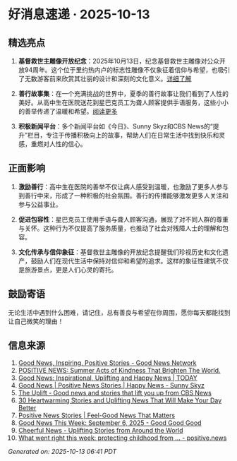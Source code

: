 # 好消息速递 · 2025-10-13

## 精选亮点

1. **基督救世主雕像开放纪念**：2025年10月13日，纪念基督救世主雕像对公众开放94周年。这个位于里约热内卢的标志性雕像不仅象征着信仰与希望，也吸引了无数游客前来欣赏其壮丽的设计和深刻的文化意义。[详细了解](https://www.goodnewsnetwork.org/events061013/)

2. **善行故事集**：在一个充满挑战的世界中，夏季的善行故事让我们看到了人性的美好。从高中生在医院送花到星巴克员工为聋人顾客提供手语服务，这些小小的善举传递了温暖和希望。[阅读更多](https://thinkkindness.org/blog/positive-news-summer-acts-of-kindness-that-brighten-the-world/)

3. **积极新闻平台**：多个新闻平台如《今日》、Sunny Skyz和CBS News的“提升”栏目，专注于传播积极向上的故事，帮助人们在日常生活中找到快乐和灵感，重燃对人性的信心。

## 正面影响

1. **激励善行**：高中生在医院的善举不仅让病人感受到温暖，也激励了更多人参与到善行中来，形成了一种积极的社会氛围。善行的传播能够激发更多人关注和参与公益事业。

2. **促进包容性**：星巴克员工使用手语与聋人顾客沟通，展现了对不同人群的尊重与关怀。这种行为不仅提高了服务质量，也推动了社会对残障人士的理解和包容。

3. **文化传承与信仰象征**：基督救世主雕像的开放纪念提醒我们珍视历史和文化遗产，鼓励人们在现代生活中保持对信仰和希望的追求。这样的象征性建筑不仅是旅游景点，更是人们心灵的寄托。

## 鼓励寄语

无论生活中遇到什么困难，请记住，总有善良与希望在你周围，愿你每天都能找到让自己微笑的理由！

## 信息来源
1. [Good News, Inspiring, Positive Stories - Good News Network](https://www.goodnewsnetwork.org/)
2. [POSITIVE NEWS: Summer Acts of Kindness That Brighten The World.](https://thinkkindness.org/blog/positive-news-summer-acts-of-kindness-that-brighten-the-world/)
3. [Good News: Inspirational, Uplifting and Happy News | TODAY](https://www.today.com/news/good-news)
4. [Good News | Positive News Stories | Happy News - Sunny Skyz](https://www.sunnyskyz.com/good-news)
5. [The Uplift - Good news and stories that lift you up from CBS News](https://www.cbsnews.com/uplift/)
6. [30 Heartwarming Stories and Uplifting News That Will Make Your Day Better](https://121clicks.com/inspirations/heartwarming-stories-and-uplifting-news)
7. [Positive News Stories | Feel-Good News That Matters](https://www.positivenews.press/stories)
8. [Good News This Week: September 6, 2025 - Good Good Good](https://www.goodgoodgood.co/articles/good-news-this-week-september-6-2025)
9. [Cheerful News - Uplifting Stories from Around the World](https://cheerfulnewsdaily.com/)
10. [What went right this week: protecting childhood from ... - positive.news](https://www.positive.news/society/good-news-stories-from-week-37-of-2025/)

_Generated on: 2025-10-13 06:41 PDT_
